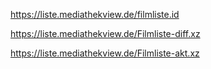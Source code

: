 https://liste.mediathekview.de/filmliste.id

https://liste.mediathekview.de/Filmliste-diff.xz

https://liste.mediathekview.de/Filmliste-akt.xz